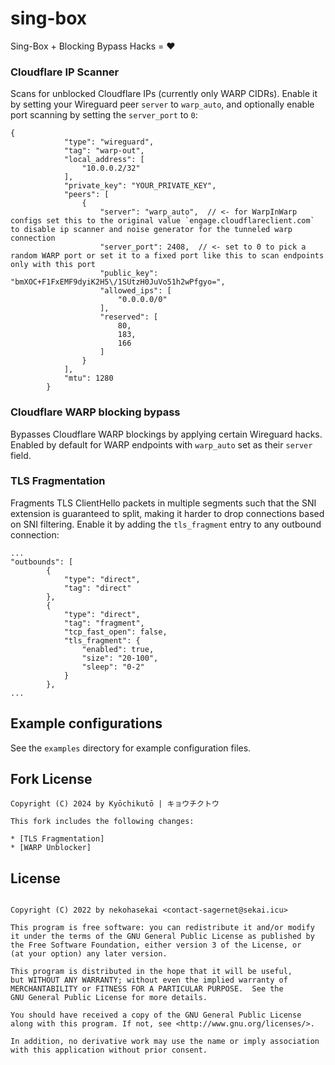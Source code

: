 # sing-box
Sing-Box + Blocking Bypass Hacks = ❤️


### Cloudflare IP Scanner

Scans for unblocked Cloudflare IPs (currently only WARP CIDRs).
Enable it by setting your Wireguard peer `server`  to `warp_auto`, and optionally enable port scanning by setting the `server_port` to `0`:
```
{
            "type": "wireguard",
            "tag": "warp-out",
            "local_address": [
                "10.0.0.2/32"
            ],
            "private_key": "YOUR_PRIVATE_KEY",
            "peers": [
                {
                    "server": "warp_auto",  // <- for WarpInWarp configs set this to the original value `engage.cloudflareclient.com` to disable ip scanner and noise generator for the tunneled warp connection
                    "server_port": 2408,  // <- set to 0 to pick a random WARP port or set it to a fixed port like this to scan endpoints only with this port
                    "public_key": "bmXOC+F1FxEMF9dyiK2H5\/1SUtzH0JuVo51h2wPfgyo=",
                    "allowed_ips": [
                        "0.0.0.0/0"
                    ],
                    "reserved": [
                        80,
                        183,
                        166
                    ]
                }
            ],
            "mtu": 1280
        }
```

### Cloudflare WARP blocking bypass

Bypasses Cloudflare WARP blockings by applying certain Wireguard hacks.
Enabled by default for WARP endpoints with `warp_auto` set as their `server` field.

### TLS Fragmentation
Fragments TLS ClientHello packets in multiple segments such that the SNI extension is guaranteed to split, making it harder to drop connections based on SNI filtering.
Enable it by adding the `tls_fragment` entry to any outbound connection:

```
...
"outbounds": [
        {
            "type": "direct",
            "tag": "direct"
        },
        {
            "type": "direct",
            "tag": "fragment",
            "tcp_fast_open": false,
            "tls_fragment": {
                "enabled": true,
                "size": "20-100",
                "sleep": "0-2"
            }
        },
...
```

## Example configurations

See the `examples` directory for example configuration files.

## Fork License
```
Copyright (C) 2024 by Kyōchikutō | キョウチクトウ 

This fork includes the following changes:

* [TLS Fragmentation]
* [WARP Unblocker]
```

## License

```

Copyright (C) 2022 by nekohasekai <contact-sagernet@sekai.icu>

This program is free software: you can redistribute it and/or modify
it under the terms of the GNU General Public License as published by
the Free Software Foundation, either version 3 of the License, or
(at your option) any later version.

This program is distributed in the hope that it will be useful,
but WITHOUT ANY WARRANTY; without even the implied warranty of
MERCHANTABILITY or FITNESS FOR A PARTICULAR PURPOSE.  See the
GNU General Public License for more details.

You should have received a copy of the GNU General Public License
along with this program. If not, see <http://www.gnu.org/licenses/>.

In addition, no derivative work may use the name or imply association
with this application without prior consent.
```


